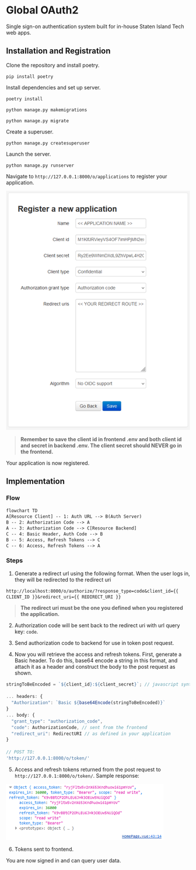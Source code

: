 # Global OAuth2

Single sign-on authentication system built for in-house Staten Island Tech web apps.

## Installation and Registration

Clone the repository and install poetry.

```linux
pip install poetry
```

Install dependencies and set up server.

```linux
poetry install
```

```linux
python manage.py makemigrations
```

```linux
python manage.py migrate
```

Create a superuser.

```linux
python manage.py createsuperuser
```

Launch the server.

```linux
python manage.py runserver
```

Navigate to `http://127.0.0.1:8000/o/applications` to register your application.

![application registration form](./register-application.png)

> **Remember to save the client id in frontend .env and both client id and secret in backend .env. The client secret should NEVER go in the frontend.**

Your application is now registered.

## Implementation

### Flow

```mermaid
flowchart TD
A[Resource Client] -- 1: Auth URL --> B(Auth Server)
B -- 2: Authorization Code --> A
A -- 3: Authorization Code --> C[Resource Backend]
C -- 4: Basic Header, Auth Code --> B
B -- 5: Access, Refresh Tokens --> C
C -- 6: Access, Refresh Tokens --> A
```

### Steps

1. Generate a redirect url using the following format. When the user logs in, they will be redirected to the redirect uri

```linux
http://localhost:8000/o/authorize/?response_type=code&client_id={{ CLIENT_ID }}&redirect_uri={{ REDIRECT_URI }}
```

> **The redirect uri must be the one you defined when you registered the application.**

2. Authorization code will be sent back to the redirect uri with url query key: `code`.

3. Send authorization code to backend for use in token post request.

4. Now you will retrieve the access and refresh tokens. First, generate a Basic header. To do this, base64 encode a string in this format, and attach it as a header and construct the body to the post request as shown.

```js
stringToBeEncoded = `${client_id}:${client_secret}`; // javascript syntax

... headers: {
  "Authorization": `Basic ${base64Encode(stringToBeEncoded)}`
}
... body: {
  "grant_type": "authorization_code",
  "code": AuthorizationCode, // sent from the frontend
  "redirect_uri": RedirectURI // as defined in your application
}

// POST TO:
'http://127.0.0.1:8000/o/token/'
```

5. Access and refresh tokens returned from the post request to `http://127.0.0.1:8000/o/token/`. Sample response:

![sample api response](./sample-response.png)

6. Tokens sent to frontend.

You are now signed in and can query user data.
